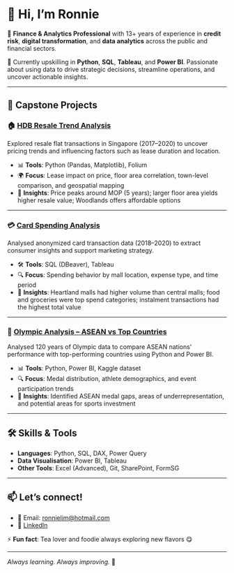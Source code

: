 # 👋 Hi, I’m Ronnie

💼 **Finance & Analytics Professional** with 13+ years of experience in **credit risk**, **digital transformation**, and **data analytics** across the public and financial sectors.

🌱 Currently upskilling in **Python**, **SQL**, **Tableau**, and **Power BI**. Passionate about using data to drive strategic decisions, streamline operations, and uncover actionable insights.

---

## 🚀 Capstone Projects

### 🏠 [HDB Resale Trend Analysis](https://github.com/Wzlim83/hdb-resale-trend-analysis)  
Explored resale flat transactions in Singapore (2017–2020) to uncover pricing trends and influencing factors such as lease duration and location.

- 📊 **Tools**: Python (Pandas, Matplotlib), Folium  
- 🌍 **Focus**: Lease impact on price, floor area correlation, town-level comparison, and geospatial mapping  
- 📌 **Insights**: Price peaks around MOP (5 years); larger floor area yields higher resale value; Woodlands offers affordable options

---

### 💳 [Card Spending Analysis](https://github.com/Wzlim83/card-spending-analysis)  
Analysed anonymized card transaction data (2018–2020) to extract consumer insights and support marketing strategy.

- 🛠️ **Tools**: SQL (DBeaver), Tableau  
- 🔍 **Focus**: Spending behavior by mall location, expense type, and time period  
- 📌 **Insights**: Heartland malls had higher volume than central malls; food and groceries were top spend categories; instalment transactions had the highest total value

---

### 🏅 [Olympic Analysis – ASEAN vs Top Countries](https://github.com/Wzlim83/Olympic-Dashboard)  
Analysed 120 years of Olympic data to compare ASEAN nations' performance with top-performing countries using Python and Power BI.

- 📊 **Tools**: Python, Power BI, Kaggle dataset  
- 🔍 **Focus**: Medal distribution, athlete demographics, and event participation trends  
- 📌 **Insights**: Identified ASEAN medal gaps, areas of underrepresentation, and potential areas for sports investment

---

## 🛠️ Skills & Tools

- **Languages**: Python, SQL, DAX, Power Query  
- **Data Visualisation**: Power BI, Tableau  
- **Other Tools**: Excel (Advanced), Git, SharePoint, FormSG  

---

## 📫 Let’s connect!

- 📧 Email: ronnielim@hotmail.com  
- 💼 [LinkedIn](https://www.linkedin.com/in/ronnie-l-359b0227) 

⚡ **Fun fact**: Tea lover and foodie always exploring new flavors 😋

---

_Always learning. Always improving._ 🚀
